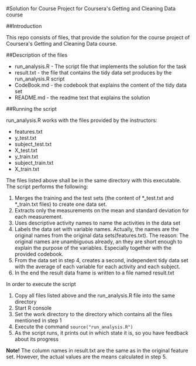 #Solution for Course Project for Coursera's Getting and Cleaning Data course

##Introduction

This repo consists of files, that provide the solution for the course project of Coursera's Getting and Cleaning Data course.

##Description of the files

* run_analysis.R - The script file that implements the solution for the task
* result.txt - the file that contains the tidy data set produces by the run_analysis.R script
* CodeBook.md - the codebook that explains the content of the tidy data set
* README.md - the readme text that explains the solution

##Running the script

run_analysis.R works with the files provided by the instructors:
* features.txt
* y_test.txt
* subject_test.txt
* X_test.txt
* y_train.txt
* subject_train.txt
* X_train.txt

The files listed above shall be in the same directory with this executable. The script performs the following:

1. Merges the training and the test sets (the content of *_test.txt and *_train.txt files) to create one data set.
2. Extracts only the measurements on the mean and standard deviation for each measurement. 
3. Uses descriptive activity names to name the activities in the data set
4. Labels the data set with variable names. Actually, the names are the original names from the original data sets(features.txt). The reason:
The original names are unambiguous already, an they are short enough to explain the purpose of the variables. Especially together with the provided codebook.
5. From the data set in step 4, creates a second, independent tidy data set with the average of each variable for each activity and each subject.
6. In the end the result data frame is written to a file named result.txt

In order to execute the script

1. Copy all files listed above and the run_analysis.R file into the same directory
2. Start R console
3. Set the work directory to the directory which contains all the files mentioned in step 1
4. Execute the command `source("run_analysis.R")`
5. As the script runs, it prints out in which state it is, so you have feedback about its progress 

**Note!** The column names in result.txt are the same as in the original feature set. However, the actual values are the means calculated in step 5.